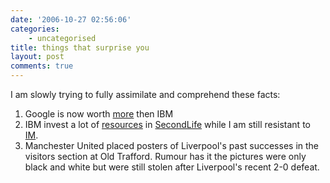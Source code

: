 ```yaml
---
date: '2006-10-27 02:56:06'
categories:
    - uncategorised
title: things that surprise you
layout: post
comments: true
---
```

I am slowly trying to fully assimilate and comprehend these facts:

1.  Google is now worth
    [more](http://google.blognewschannel.com/index.php/archives/2006/10/25/google-passes-ibm-to-become-3-tech-company/)
    then IBM
2.  IBM invest a lot of
    [resources](http://andypiper.wordpress.com/2006/10/26/stuff-ibmers-have-done-in-second-life/)
    in [SecondLife](http://secondlife.com/) while I am still resistant
    to
    [IM](http://www.nbrightside.com/blog/2006/08/04/am-i-a-technology-luddite/).
3.  Manchester United placed posters of Liverpool's past successes in
    the visitors section at Old Trafford. Rumour has it the pictures
    were only black and white but were still stolen after Liverpool's
    recent 2-0 defeat.

